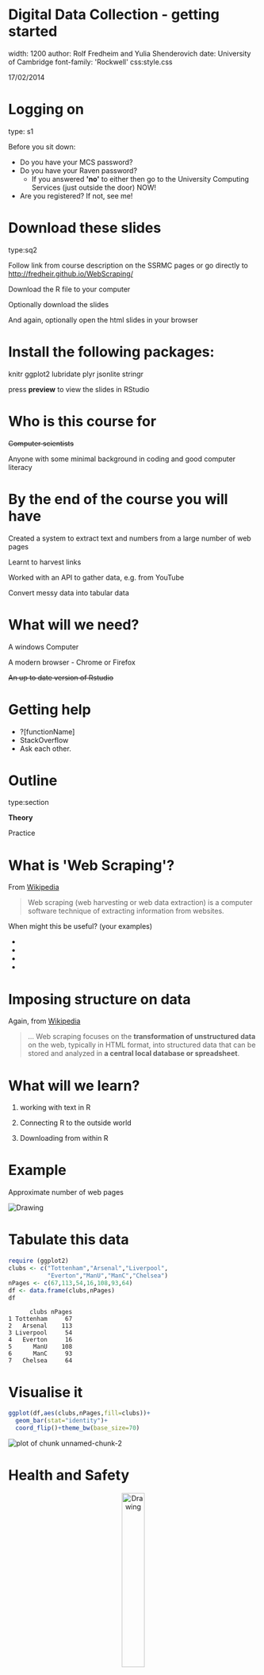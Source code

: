 

Digital Data Collection - getting started
========================================================
width: 1200
author: Rolf Fredheim and Yulia Shenderovich
date: University of Cambridge
font-family: 'Rockwell'
css:style.css

17/02/2014

Logging on
========================================================
type: s1

Before you sit down:
- Do you have your MCS password?
- Do you have your Raven password?
  - If you answered **'no'** to either then go to the University Computing Services (just outside the door) NOW!
- Are you registered? If not, see me!

Download these slides 
========================================================
type:sq2

Follow link from course description on the SSRMC pages or go directly to 
http://fredheir.github.io/WebScraping/

Download the R file to your computer

Optionally download the slides

And again, optionally open the html slides in your browser



Install the following packages:
===============
knitr
ggplot2
lubridate
plyr
jsonlite
stringr

press **preview** to view the slides in RStudio


Who is this course for
===============
<s>Computer scientists</s>

Anyone with some minimal background in coding and good computer literacy


By the end of the course you will have
==============
Created a system to extract text and numbers from a large number of web pages

Learnt to harvest links

Worked with an API to gather data, e.g. from YouTube

Convert messy data into tabular data


What will we need?
==============
A windows Computer

A modern browser - Chrome or Firefox

<s>~~An up to date version of Rstudio~~</s>


Getting help
============
- ?[functionName]
- StackOverflow
- Ask each other. 


Outline
========================================================
type:section

**Theory**

Practice


What is 'Web Scraping'?
========================================================
From [Wikipedia](http://en.wikipedia.org/wiki/Web_scraping)
> Web scraping (web harvesting or web data extraction) is a computer software technique of extracting information from websites.


When might this be useful? (your examples)

- 
- 
- 
- 

Imposing structure on data
=========
Again, from [Wikipedia](http://en.wikipedia.org/wiki/Web_scraping)
> ... Web scraping focuses on the **transformation of unstructured data** on the web, typically in HTML format, into structured data that can be stored and analyzed in **a central local database or spreadsheet**. 



What will we learn? 
====================
1) working with text in R

2) Connecting R to the outside world

3) Downloading from within R



Example
=======
Approximate number of web pages

<img src="https://github.com/fredheir/WebScraping/blob/master/Lecture1/i2.jpg?raw=true" alt="Drawing" />

Tabulate this data
======


```r
require (ggplot2)
clubs <- c("Tottenham","Arsenal","Liverpool",
           "Everton","ManU","ManC","Chelsea")
nPages <- c(67,113,54,16,108,93,64)
df <- data.frame(clubs,nPages)
df
```

```
      clubs nPages
1 Tottenham     67
2   Arsenal    113
3 Liverpool     54
4   Everton     16
5      ManU    108
6      ManC     93
7   Chelsea     64
```

Visualise it
=======

```r
ggplot(df,aes(clubs,nPages,fill=clubs))+
  geom_bar(stat="identity")+
  coord_flip()+theme_bw(base_size=70)
```

![plot of chunk unnamed-chunk-2](p1-figure/unnamed-chunk-2-1.png) 

Health and Safety
=====================
<p align="center"><img src="http://static2.wikia.nocookie.net/__cb20130318135906/deadfrontier/images/c/cb/Warning.png" alt="Drawing"style="width: 30%;"/></p>

Programming with Humanists: Reflections on Raising an Army of Hacker-Scholars in the Digital Humanities
http://openbookpublishers.com/htmlreader/DHP/chap09.html#ch09


Why might the Google example not be a good one?
=====================

Bandwidth
=================
<p align="center"><img src="http://www.cisco.com/web/about/ac123/ac147/images/ipj/ipj_7-4/dos_figure_4.gif" alt="Drawing" /></p>
***
> the agent machines (slave zombies) begin to send a large volume of packets to the victim, flooding its system with useless load and exhausting its resources.

source: cisco.com

We will not: 
- run parallel processes

we will:
- test code on minimal data

Practice
==============
type:section
- **String manipulation**
- Loops
- Scraping

The JSON data
==================

http://stats.grok.se/json/en/201401/web_scraping

{"daily_views": {"2013-01-12": 542, "2013-01-13": 593, "2013-01-10": 941, "2013-01-11": 798, "2013-01-16": 1119, "2013-01-17": 1124, "2013-01-14": 908, "2013-01-15": 1040, "2013-01-30": 1367, "2013-01-18": 1027, "2013-01-19": 743, "2013-01-31": 1151, "2013-01-29": 1210, "2013-01-28": 1130, "2013-01-23": 1275, "2013-01-22": 1131, "2013-01-21": 1008, "2013-01-20": 707, "2013-01-27": 789, "2013-01-26": 747, "2013-01-25": 1073, "2013-01-24": 1204, "2013-01-01": 379, "2013-01-03": 851, "2013-01-02": 807, "2013-01-05": 511, "2013-01-04": 818, "2013-01-07": 745, "2013-01-06": 469, "2013-01-09": 946, "2013-01-08": 912}, "project": "en", "month": "201301", "rank": -1, "title": "web_scraping"}




String manipulation in R
==============
type:sq2

Top string manipulation functions:
<small>
- tolower (also  toupper, capitalize)
- grep
- gsub
- str_split (library: stringr)
-substring
- paste and paste0
- nchar
- str_trim (library: stringr)
</small>

Reading: 
<small>
- http://en.wikibooks.org/wiki/R_Programming/Text_Processing
- http://chemicalstatistician.wordpress.com/2014/02/27/useful-functions-in-r-for-manipulating-text-data/
- http://gastonsanchez.com/blog/resources/how-to/2013/09/22/Handling-and-Processing-Strings-in-R.html
</small>


Changing the case
================
incremental:true
We can apply them to individual strings, or to vectors:

```r
tolower('ROLF')
```

```
[1] "rolf"
```

```r
states = rownames(USArrests)
tolower(states[0:4])
```

```
[1] "alabama"  "alaska"   "arizona"  "arkansas"
```

```r
toupper(states[0:4])
```

```
[1] "ALABAMA"  "ALASKA"   "ARIZONA"  "ARKANSAS"
```

Number of characters
================
incremental:true
We can also use this to make selections:

```r
nchar(states)
```

```
 [1]  7  6  7  8 10  8 11  8  7  7  6  5  8  7  4  6  8  9  5  8 13  8  9
[24] 11  8  7  8  6 13 10 10  8 14 12  4  8  6 12 12 14 12  9  5  4  7  8
[47] 10 13  9  7
```

```r
states[nchar(states)==5]
```

```
[1] "Idaho" "Maine" "Texas"
```


Cutting strings
============
We can use fixed positions, e.g. to get first character
m

or to get a fixed part of the string:
text

Can you see how this function works? If not use ?substring


str_split
==============
incremental:true
type:sq

- Manipulating URLs
- Editing time stamps, etc

- syntax: str_split(inputString,pattern)
returns a list

```r
require(stringr)
link="http://stats.grok.se/json/en/201401/web_scraping"
str_split(link,'/')
```

```
[[1]]
[1] "http:"         ""              "stats.grok.se" "json"         
[5] "en"            "201401"        "web_scraping" 
```

```r
unlist(str_split(link,"/"))
```

```
[1] "http:"         ""              "stats.grok.se" "json"         
[5] "en"            "201401"        "web_scraping" 
```

Cleaning data
============
type:sq1
incremental:true

- nchar
- tolower (also  toupper)
- str_trim (library: stringr)

```r
annoyingString <- "\n    something HERE  \t\t\t"
```
***

```r
nchar(annoyingString)
```

```
[1] 24
```

```r
str_trim(annoyingString)
```

```
[1] "something HERE"
```

```r
tolower(str_trim(annoyingString))
```

```
[1] "something here"
```

```r
nchar(str_trim(annoyingString))
```

```
[1] 14
```


Structured practice
===========
type:alert
Remember how to read in files using R? Load in some text from the web:
<small>

```r
require(RCurl)

download.file('https://raw.githubusercontent.com/fredheir/WebScraping/gh-pages/Lecture1_2015/text.txt',destfile='tmp.txt',method='curl')
text=readLines('tmp.txt')
```
- What is this? Explore the file. 
- How many lines does the file have?
- print only the seventh line. Use **str_split()** to break it up into individual words
- How many words are there? use **length()** to count the number of words. 
- Are any words used more than once? Use table to find out!
- Can you sort the results? 
- What are the 10 most common words?
- use nchar to find the length of the ten most common words? Tip: use **names()**
- What about for the whole text?
</small>

Walkthrough
=======
type:prompt
incremental:true


```r
length(text)
text[7]
length(unlist(str_split(text[7],' ')))
table(length(unlist(str_split(text[7],' '))))
words=sort(table(length(unlist(str_split(text[7],' ')))))
tail(words)
nchar(names(tail(words)))
words=sort(table(length(unlist(str_split(text,' ')))))
tail(words)
```

What do they do - grep
=====================
type:sq1
incremental:true
Grep allows regular expressions in R

E.g. 

```r
grep("Ohio",states)
```

```
[1] 35
```

```r
grep("y",states)
```

```
[1] 17 20 30 38 50
```

```r
#To make a selection
states[grep("y",states)]
```

```
[1] "Kentucky"     "Maryland"     "New Jersey"   "Pennsylvania"
[5] "Wyoming"     
```

Grep 2
============
type:sq

useful options: 
- invert=TRUE : get all non-matches
- ignore.case=TRUE : what it says on the box
- value = TRUE : return values rather than positions

Structured practice2
===========
type:alert
Use Grep to find all the statements including the words:
- 'London'
- 'conspiracy'
- 'amendment'

Each of the statements in our parliamentary debate begin with a paragraph sign(§)
- Use grep to select only these lines!
- How many separate statements are there? 



Walkthrough2
=======
incremental:true
type:prompt

```r
grep('London',text)
grep('conspiracy',text)
grep('amendment',text)
grep('§',text)
length(grep('§',text))
```

Regex
========
type:sq1
incremental:true

- ?regex 
- http://www.rexegg.com/regex-quickstart.html

Can match beginning or end of word, e.g.:

```r
stalinwords=c("stalin","stalingrad","Stalinism","destalinisation")
grep("stalin",stalinwords,value=T)

#Capitalisation
grep("stalin",stalinwords,value=T)
grep("[Ss]talin",stalinwords,value=T)

#Wildcards
grep("s*grad",stalinwords,value=T)

#beginning and end of word
grep('\\<d',stalinwords,value=T)
grep('d\\>',stalinwords,value=T)
```

Before running these on your computer, can you figure out what they will do?

Structured practice 3
===========
type:alert
Use grep to check whether you missed some hits for above due to capitalisation (London, conspiracy, amendment)

Use the caret(^ ) character to match the start of a line. How many lines start with the word 'Amendment'?

Use the dollar($) sign to match the end of a line. How many lines end with a question mark?


Walkthrough3
=======
type:prompt
incremental:true

```r
grep('[Aa]mendment',text)
```

```
[1]  6 40 41 43 53 55 61 63 65
```

```r
grep('^[Aa]mendment',text)
```

```
[1] 55 65
```

```r
grep('\\?$',text)
```

```
[1]  9 24 47 57 59 63
```


What do they do: gsub
=====================
incremental:true

```r
author <- "By Rolf Fredheim"
gsub("By ","",author)
```

```
[1] "Rolf Fredheim"
```

```r
gsub("Rolf Fredheim","Tom",author)
```

```
[1] "By Tom"
```

Gsub can also use regex




Outline
========================================================
type:section

Theory

**Practice**



Questions
===================
type:section
1) how do we read the data from this page
http://stats.grok.se/json/en/201401/web_scraping

2) how do we generate a list of links, say for the whole of 2013?

Practice
==============
type:section

- String manipulation
- **Scraping**
- Loops


The URL
=============

http://stats.grok.se/

http://stats.grok.se/en/201401/web_scraping

- en
- 201401
- web_scraping 

en.wikipedia.org/wiki/Web_scraping

Changes by hand
=====

http://stats.grok.se/en/201301/web_scraping
http://stats.grok.se/en/201402/web_scraping
http://stats.grok.se/en/201401/data_scraping


'this page is in json format'



Paste
==================
incremental:true
Check out ?paste if you are unsure about this 

Bonus: check out ?paste0


```r
var=123
paste("url",var,sep="")
```

```
[1] "url123"
```

```r
paste("url",var,sep=" ")
```

```
[1] "url 123"
```

Paste2
==================
incremental:true

```r
var=123
paste("url",rep(var,3),sep="_")
```

```
[1] "url_123" "url_123" "url_123"
```

Paste3
======
Can you figure out what these will print?

```r
paste("url",1:3,var,sep="_")
var=c(123,421)
paste(var,collapse="_")
```

With a URL
===========================
type:sq
incremental:true

```r
var=201401
paste("http://stats.grok.se/json/en/",var,"/web_scraping")
```

```
[1] "http://stats.grok.se/json/en/ 201401 /web_scraping"
```

```r
paste("http://stats.grok.se/json/en/",var,"/web_scraping",sep="")
```

```
[1] "http://stats.grok.se/json/en/201401/web_scraping"
```

Task using 'paste'
==============
type:alert
<small>
a="test"

b="scrape"

c=94

merge variables a,b,c into a string, separated by an underscore ("_")
> "test_scrape_94"

merge variables a,b,c into a string without any separating character
> "testscrape94"

print the letter 'a' followed by the numbers 1:10, without a separating character 
> "a1"  "a2"  "a3"  "a4"  "a5"  "a6"  "a7"  "a8"  "a9"  "a10"
</small>

Walkthrough
===========
type:prompt

```r
a="test"
b="scrape"
c=94

paste(a,b,c,sep='_')
paste(a,b,c,sep='')
#OR:
paste0(a,b,c)
paste('a',1:10,sep='')
```

Testing a URL is correct in R
==============
type:sq1

Run this in your terminal:


```r
var=201401
url=paste("http://stats.grok.se/json/en/",var,"/web_scraping",sep="")
url
browseURL(url)
```

Fetching data
==================
type:sq1

```r
var=201401
url=paste("http://stats.grok.se/json/en/",var,"/web_scraping",sep="")
raw.data <- readLines(url, warn="F") 
raw.data
```

```
[1] "{\"daily_views\": {\"2014-01-15\": 779, \"2014-01-14\": 806, \"2014-01-17\": 827, \"2014-01-16\": 981, \"2014-01-11\": 489, \"2014-01-10\": 782, \"2014-01-13\": 756, \"2014-01-12\": 476, \"2014-01-19\": 507, \"2014-01-18\": 473, \"2014-01-28\": 789, \"2014-01-29\": 799, \"2014-01-20\": 816, \"2014-01-21\": 857, \"2014-01-22\": 899, \"2014-01-23\": 792, \"2014-01-24\": 749, \"2014-01-25\": 508, \"2014-01-26\": 488, \"2014-01-27\": 769, \"2014-01-06\": 0, \"2014-01-07\": 786, \"2014-01-04\": 456, \"2014-01-05\": 77, \"2014-01-02\": 674, \"2014-01-03\": 586, \"2014-01-01\": 348, \"2014-01-08\": 765, \"2014-01-09\": 787, \"2014-01-31\": 874, \"2014-01-30\": 1159}, \"project\": \"en\", \"month\": \"201401\", \"rank\": -1, \"title\": \"web_scraping\"}"
```

Fetching data2
==================

```r
require(jsonlite)
rd  <- fromJSON(raw.data)
rd
```

```
$daily_views
$daily_views$`2014-01-15`
[1] 779

$daily_views$`2014-01-14`
[1] 806

$daily_views$`2014-01-17`
[1] 827

$daily_views$`2014-01-16`
[1] 981

$daily_views$`2014-01-11`
[1] 489

$daily_views$`2014-01-10`
[1] 782

$daily_views$`2014-01-13`
[1] 756

$daily_views$`2014-01-12`
[1] 476

$daily_views$`2014-01-19`
[1] 507

$daily_views$`2014-01-18`
[1] 473

$daily_views$`2014-01-28`
[1] 789

$daily_views$`2014-01-29`
[1] 799

$daily_views$`2014-01-20`
[1] 816

$daily_views$`2014-01-21`
[1] 857

$daily_views$`2014-01-22`
[1] 899

$daily_views$`2014-01-23`
[1] 792

$daily_views$`2014-01-24`
[1] 749

$daily_views$`2014-01-25`
[1] 508

$daily_views$`2014-01-26`
[1] 488

$daily_views$`2014-01-27`
[1] 769

$daily_views$`2014-01-06`
[1] 0

$daily_views$`2014-01-07`
[1] 786

$daily_views$`2014-01-04`
[1] 456

$daily_views$`2014-01-05`
[1] 77

$daily_views$`2014-01-02`
[1] 674

$daily_views$`2014-01-03`
[1] 586

$daily_views$`2014-01-01`
[1] 348

$daily_views$`2014-01-08`
[1] 765

$daily_views$`2014-01-09`
[1] 787

$daily_views$`2014-01-31`
[1] 874

$daily_views$`2014-01-30`
[1] 1159


$project
[1] "en"

$month
[1] "201401"

$rank
[1] -1

$title
[1] "web_scraping"
```

Fetching data3
==================

```r
rd.views <- unlist(rd$daily_views)
rd.views
```

```
2014-01-15 2014-01-14 2014-01-17 2014-01-16 2014-01-11 2014-01-10 
       779        806        827        981        489        782 
2014-01-13 2014-01-12 2014-01-19 2014-01-18 2014-01-28 2014-01-29 
       756        476        507        473        789        799 
2014-01-20 2014-01-21 2014-01-22 2014-01-23 2014-01-24 2014-01-25 
       816        857        899        792        749        508 
2014-01-26 2014-01-27 2014-01-06 2014-01-07 2014-01-04 2014-01-05 
       488        769          0        786        456         77 
2014-01-02 2014-01-03 2014-01-01 2014-01-08 2014-01-09 2014-01-31 
       674        586        348        765        787        874 
2014-01-30 
      1159 
```

Fetching data4
==================

```r
rd.views <- unlist(rd.views)
df <- as.data.frame(rd.views)
df
```

```
           rd.views
2014-01-15      779
2014-01-14      806
2014-01-17      827
2014-01-16      981
2014-01-11      489
2014-01-10      782
2014-01-13      756
2014-01-12      476
2014-01-19      507
2014-01-18      473
2014-01-28      789
2014-01-29      799
2014-01-20      816
2014-01-21      857
2014-01-22      899
2014-01-23      792
2014-01-24      749
2014-01-25      508
2014-01-26      488
2014-01-27      769
2014-01-06        0
2014-01-07      786
2014-01-04      456
2014-01-05       77
2014-01-02      674
2014-01-03      586
2014-01-01      348
2014-01-08      765
2014-01-09      787
2014-01-31      874
2014-01-30     1159
```

Put it together
===================
type:sq1

```r
var=201403

url=paste("http://stats.grok.se/json/en/",var,"/web_scraping",sep="")
rd <- fromJSON(readLines(url, warn="F"))
rd.views <- rd$daily_views 
df <- as.data.frame(unlist(rd.views))
```

Can we turn this into a function? 
=========================
type:alert
Select the four lines in the previous slide, go to 'code' in RStudio, and click function

This will allow you to make a function, taking one input, 'var'

In future you can then run this as follows:


```r
df=myfunction(var) 
```

Plot it
=================
type:sq

```r
require(ggplot2)
require(lubridate)
df$date <-  as.Date(rownames(df))
colnames(df) <- c("views","date")
ggplot(df,aes(date,views))+
  geom_line()+
  geom_smooth()+
  theme_bw(base_size=20)
```

![plot of chunk unnamed-chunk-27](p1-figure/unnamed-chunk-27-1.png) 

Tasks
====================
type:alert
Plot Wikipedia page views for February 2015. How do these compare with the numbers for 2014?


What about some other event? Modify the code below to checkout stats for something else?  
paste("http://stats.grok.se/json/en/",var,"/web_scraping",sep="")

Now try changing the language of the page ('en' above). How about Russian, or German? 

Moving on
=========================
Now we will learn about loops


Practice
==============
type:section
- String manipulation
- Scraping
- **Loops**


Idea of a loop
========
type:sq1
Purpose is to reuse code by using one or more variables. Consider:

```r
name='Rolf Fredheim'
name='Yulia Shenderovich'
name='David Cameron'
firstsecond=(str_split(name, ' ')[[1]])
ndiff=nchar(firstsecond[2])-nchar(firstsecond[1])
print (paste0(name,"'s surname is ",ndiff," characters longer than their firstname"))
```

```
[1] "David Cameron's surname is 2 characters longer than their firstname"
```

Simple loops
=============
<small> 
- Curly brackets {} include the code to be executed
- Normal brackets () contain a list of variables</small>


```r
for (number in 1:5){
	print (number)
}
```

```
[1] 1
[1] 2
[1] 3
[1] 4
[1] 5
```

Looping over functions
========================
type:sq
incremental:true


```r
states_first=head(states)
for (state in states_first){
	print (
		tolower(state)
	)
}
```

```
[1] "alabama"
[1] "alaska"
[1] "arizona"
[1] "arkansas"
[1] "california"
[1] "colorado"
```

```r
for (state in states_first){
  print (
		substring(state,1,4)
	)
}
```

```
[1] "Alab"
[1] "Alas"
[1] "Ariz"
[1] "Arka"
[1] "Cali"
[1] "Colo"
```


Urls again
==========
type:sq1

stats.grok.se/json/en/**201401**/web_scraping

```r
for (month in 1:12){
	print(paste(2014,month,sep=""))
}
```

```
[1] "20141"
[1] "20142"
[1] "20143"
[1] "20144"
[1] "20145"
[1] "20146"
[1] "20147"
[1] "20148"
[1] "20149"
[1] "201410"
[1] "201411"
[1] "201412"
```

Not quite right
================
type:sq
left:20
We need the variable 'month' to have two digits:

201401
***

```r
	for (month in 1:9){
		print(paste(2012,0,month,sep=""))
	}
```

```
[1] "201201"
[1] "201202"
[1] "201203"
[1] "201204"
[1] "201205"
[1] "201206"
[1] "201207"
[1] "201208"
[1] "201209"
```

```r
	for (month in 10:12){
		print(paste(2012,month,sep=""))
	}
```

```
[1] "201210"
[1] "201211"
[1] "201212"
```

Store the data
=========
type:sq
left:60

```r
dates=NULL
	for (month in 1:9){
		date=(paste(2012,0,month,sep=""))
		dates=c(dates,date)
	}

	for (month in 10:12){
		date=(paste(2012,month,sep=""))
		dates=c(dates,date)
	}
print (as.numeric(dates))
```

```
 [1] 201201 201202 201203 201204 201205 201206 201207 201208 201209 201210
[11] 201211 201212
```
***
here we concatenated the values:

```r
dates <- c(c(201201,201202),201203)
print (dates)
```

```
[1] 201201 201202 201203
```
!! To do this with a **data.frame**, use **rbind()**

Putting it together
============================
type:sq

```r
  for (month in 1:9){
		print(paste("http://stats.grok.se/json/en/2013",0,month,"/web_scraping",sep=""))
	}
```

```
[1] "http://stats.grok.se/json/en/201301/web_scraping"
[1] "http://stats.grok.se/json/en/201302/web_scraping"
[1] "http://stats.grok.se/json/en/201303/web_scraping"
[1] "http://stats.grok.se/json/en/201304/web_scraping"
[1] "http://stats.grok.se/json/en/201305/web_scraping"
[1] "http://stats.grok.se/json/en/201306/web_scraping"
[1] "http://stats.grok.se/json/en/201307/web_scraping"
[1] "http://stats.grok.se/json/en/201308/web_scraping"
[1] "http://stats.grok.se/json/en/201309/web_scraping"
```

```r
	for (month in 10:12){
		print(paste("http://stats.grok.se/json/en/2013",month,"/web_scraping",sep=""))
	}
```

```
[1] "http://stats.grok.se/json/en/201310/web_scraping"
[1] "http://stats.grok.se/json/en/201311/web_scraping"
[1] "http://stats.grok.se/json/en/201312/web_scraping"
```


Tasks about Loops
==================
type:alert
- Write a loop that prints every number between 1 and 1000
- Write a loop that adds up all the numbers between 1 and 1000
- Write a function that takes an input number and returns this number divided by two
- Write a function that returns the value 99 no matter what the input
- Write a function that takes two variables, and returns the sum of these variables

If you want to take this further....
=========================
type: section
- Can you make an application which takes a Wikipedia page (e.g. Web_scraping) and returns a plot for the month 201312
- Can you extend this application to plot data for the entire year 2013 (that is for pages 201301:201312)
- Can you expand this further by going across multiple years (201212:201301)
- Can you write the application so that it takes a custom data range?
- If you have time, keep expanding functionality: multiple pages, multiple languages. you could also make it interactive using [Shiny](http://www.rstudio.com/shiny/)


Reading
=============

http://www.bbc.co.uk/news/technology-23988890
http://blog.hartleybrody.com/web-scraping/
http://openbookpublishers.com/htmlreader/DHP/chap09.html#ch09
http://www.essex.ac.uk/ldev/documents/going_digital/scraping_book.pdf
https://software.rc.fas.harvard.edu/training/scraping2/latest/index.psp#(1) 


